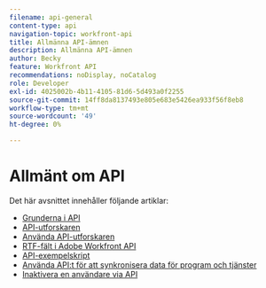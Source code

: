 ```yaml
---
filename: api-general
content-type: api
navigation-topic: workfront-api
title: Allmänna API-ämnen
description: Allmänna API-ämnen
author: Becky
feature: Workfront API
recommendations: noDisplay, noCatalog
role: Developer
exl-id: 4025002b-4b11-4105-81d6-5d493a0f2255
source-git-commit: 14ff8da8137493e805e683e5426ea933f56f8eb8
workflow-type: tm+mt
source-wordcount: '49'
ht-degree: 0%

---
```



# Allmänt om API

Det här avsnittet innehåller följande artiklar:

* [Grunderna i API](../../wf-api/general/api-basics.md)
* [API-utforskaren](../../wf-api/general/api-explorer.md)
* [Använda API-utforskaren](../../wf-api/general/using-api-explorer.md)
* [RTF-fält i Adobe Workfront API](../../wf-api/general/rich-text-field-api.md)
* [API-exempelskript](../../wf-api/general/api-example-scripts.md)
* [Använda API:t för att synkronisera data för program och tjänster](../../wf-api/general/api-sync-data.md)
* [Inaktivera en användare via API](../../wf-api/general/deactivate-user-api.md)
<!--
* [Projects API](../../wf-api/general/projects-api.md)
-->
